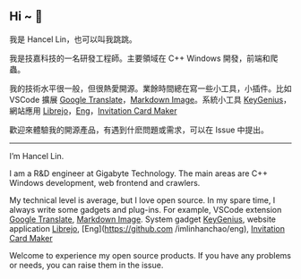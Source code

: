 ## Hi ~ 👋

我是 Hancel Lin，也可以叫我跳跳。

我是技嘉科技的一名研發工程師。主要領域在 C++ Windows 開發，前端和爬蟲。

我的技術水平很一般，但很熱愛開源。業餘時間總在寫一些小工具，小插件。比如 VSCode 擴展 [Google Translate](https://github.com/imlinhanchao/vsc-google-translate)，[Markdown Image](https://github.com/imlinhanchao/vsc-markdown-image)。系統小工具 [KeyGenius](https://github.com/imlinhanchao/KeyGenius)，網站應用 [Librejo](https://github.com/imlinhanchao/librejo)，[Eng](https://github.com/imlinhanchao/eng)，[Invitation Card Maker](https://github.com/imlinhanchao/invitation-card-maker)

歡迎來體驗我的開源產品，有遇到什麽問題或需求，可以在 Issue 中提出。

---

I’m Hancel Lin.

I am a R&D engineer at Gigabyte Technology. The main areas are C++ Windows development, web frontend and crawlers.

My technical level is average, but I love open source. In my spare time, I always write some gadgets and plug-ins. For example, VSCode extension [Google Translate](https://github.com/imlinhanchao/vsc-google-translate), [Markdown Image](https://github.com/imlinhanchao/vsc-markdown-image). System gadget [KeyGenius](https://github.com/imlinhanchao/KeyGenius), website application [Librejo](https://github.com/imlinhanchao/librejo), [Eng](https://github.com /imlinhanchao/eng), [Invitation Card Maker](https://github.com/imlinhanchao/invitation-card-maker)

Welcome to experience my open source products. If you have any problems or needs, you can raise them in the issue.
